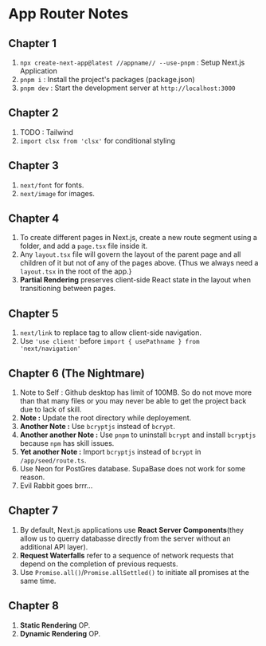 # App Router Notes

## Chapter 1

1. `npx create-next-app@latest //appname// --use-pnpm` : Setup Next.js Application
2. `pnpm i` : Install the project's packages (package.json)
3. `pnpm dev` : Start the development server at `http://localhost:3000`

## Chapter 2

1. TODO : Tailwind
2. `import clsx from 'clsx'` for conditional styling

## Chapter 3

1. `next/font` for fonts.
2. `next/image` for images.

## Chapter 4

1. To create different pages in Next.js, create a new route segment using a folder, and add a `page.tsx` file inside it.
2. Any `layout.tsx` file will govern the layout of the parent page and all children of it but not of any of the pages above. {Thus we always need a `layout.tsx` in the root of the app.}
3. **Partial Rendering** preserves client-side React state in the layout when transitioning between pages.

## Chapter 5

1. `next/link` to replace <a> tag to allow client-side navigation.
2. Use `'use client'` before `import { usePathname } from 'next/navigation'`

## Chapter 6 (The Nightmare)

1. Note to Self : Github desktop has limit of 100MB. So do not move more than that many files or you may never be able to get the project back due to lack of skill.
2. **Note :** Update the root directory while deployement.
3. **Another Note :** Use `bcryptjs` instead of `bcrypt`.
4. **Another another Note :** Use `pnpm` to uninstall `bcrypt` and install `bcryptjs` because `npm` has skill issues.
5. **Yet another Note :** Import `bcryptjs` instead of `bcrypt` in `/app/seed/route.ts`.
6. Use Neon for PostGres database. SupaBase does not work for some reason.
7. Evil Rabbit goes brrr...

## Chapter 7

1. By default, Next.js applications use **React Server Components**(they allow us to querry databasse directly from the server without an additional API layer).
2. **Request Waterfalls** refer to a sequence of network requests that depend on the completion of previous requests.
3. Use `Promise.all()`/`Promise.allSettled()` to initiate all promises at the same time.

## Chapter 8

1. **Static Rendering** OP.
2. **Dynamic Rendering** OP.